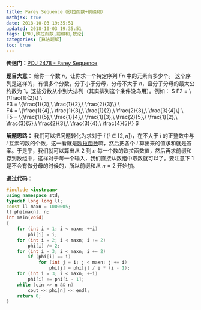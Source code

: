 ```yaml
---
title: Farey Sequence（欧拉函数+前缀和）
mathjax: true
date: 2018-10-03 19:35:51
updated: 2018-10-03 19:35:51
tags: [POJ,欧拉函数,前缀和,数论]
categories: [算法题解]
toc: true
---
```



**传送门：**[POJ 2478 - Farey Sequence](http://poj.org/problem?id=2478)

**题目大意：**
给你一个数 $n$，让你求一个特定序列 $Fn$ 中的元素有多少个。
这个序列是这样的，有很多个分数，分子小于分母，分母不大于 $n$，且分子分母的最大公约数为 $1$，这些分数从小到大排列（其实排列这个条件没鸟用）。例如：
$
F2 = \\{\frac{1}{2}\\} \\\
F3 = \\{\frac{1}{3},\ \frac{1}{2},\ \frac{2}{3}\\} \\\
F4 = \\{\frac{1}{4},\ \frac{1}{3},\ \frac{1}{2},\ \frac{2}{3},\ \frac{3}{4}\\} \\\
F5 = \\{\frac{1}{5},\ \frac{1}{4},\ \frac{1}{3},\ \frac{2}{5},\ \frac{1}{2},\ \frac{3}{5},\ \frac{2}{3},\ \frac{3}{4},\ \frac{4}{5}\\} 
$

**解题思路：**
我们可以把问题转化为求对于 $i$ ($i\in [2,n]$)，在不大于 $i$ 的正整数中与 $i$ 互素的数的个数，这一看就是[欧拉函数](https://gukaifeng.me/2018/10/03/%E6%AC%A7%E6%8B%89%E5%87%BD%E6%95%B0/)嘛，然后把各个 $i$ 算出来的值求和就是答案。于是乎，我们就可以算出从 $2$ 到 $n$ 每一个数的欧拉函数值，然后再求前缀和存到数组中，这样对于每一个输入，我们直接从数组中取数就可以了。要注意下 $1$ 是不会有做分母的时候的，所以前缀和从 $n=2$ 开始加。<!--more-->

**通过代码：**
```cpp
#include <iostream>
using namespace std;
typedef long long ll;
const ll maxn = 1000005;
ll phi[maxn], n;
int main(void)
{
    for (int i = 1; i < maxn; ++i)
        phi[i] = i;
    for (int i = 2; i < maxn; i += 2)
        phi[i] /= 2;
    for (int i = 3; i < maxn; i += 2)
        if (phi[i] == i)
            for (int j = i; j < maxn; j += i)
                phi[j] = phi[j] / i * (i - 1);
    for (int i = 3; i < maxn; ++i)
        phi[i] += phi[i - 1];
    while (cin >> n && n)
        cout << phi[n] << endl;
    return 0;
}
```
